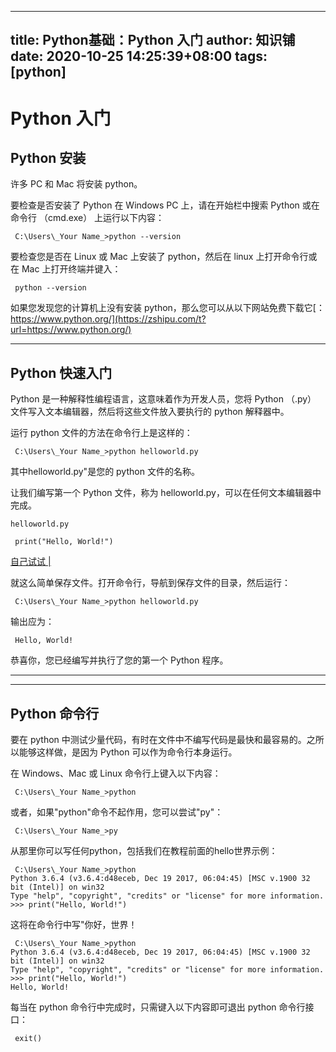 
---
title: Python基础：Python 入门
author: 知识铺
date: 2020-10-25 14:25:39+08:00
tags: [python]
---
# Python 入门


## Python 安装

许多 PC 和 Mac 将安装 python。

要检查是否安装了 Python 在 Windows PC 上，请在开始栏中搜索 Python 或在命令行 （cmd.exe） 上运行以下内容：
```
 C:\Users\_Your Name_>python --version
```
要检查您是否在 Linux 或 Mac 上安装了 python，然后在 linux 上打开命令行或在 Mac 上打开终端并键入：
```
 python --version
```
如果您发现您的计算机上没有安装 python，那么您可以从以下网站免费下载它[：https://www.python.org/](https://zshipu.com/t?url=https://www.python.org/)

* * *

## Python 快速入门

Python 是一种解释性编程语言，这意味着作为开发人员，您将 Python （.py） 文件写入文本编辑器，然后将这些文件放入要执行的 python 解释器中。

运行 python 文件的方法在命令行上是这样的：
```
 C:\Users\_Your Name_>python helloworld.py
```
其中helloworld.py"是您的 python 文件的名称。

让我们编写第一个 Python 文件，称为 helloworld.py，可以在任何文本编辑器中完成。
```
helloworld.py

 print("Hello, World!")
```
[自己试试 |](trypython.asp?filename=demo_helloworld)

就这么简单保存文件。打开命令行，导航到保存文件的目录，然后运行：
```
 C:\Users\_Your Name_>python helloworld.py
```
输出应为：
```
 Hello, World!
```
恭喜你，您已经编写并执行了您的第一个 Python 程序。

* * *

* * *

## Python 命令行

要在 python 中测试少量代码，有时在文件中不编写代码是最快和最容易的。之所以能够这样做，是因为 Python 可以作为命令行本身运行。

在 Windows、Mac 或 Linux 命令行上键入以下内容：
```
 C:\Users\_Your Name_>python
```
<font _mstmutation="1" _msthash="46592" _msttexthash="164525894">或者，如果"python"命令不起作用，您可以尝试"py"：</font>
```
 C:\Users\_Your Name_>py
```
从那里你可以写任何python，包括我们在教程前面的hello世界示例：
```
 C:\Users\_Your Name_>python
Python 3.6.4 (v3.6.4:d48eceb, Dec 19 2017, 06:04:45) [MSC v.1900 32 bit (Intel)] on win32
Type "help", "copyright", "credits" or "license" for more information.
>>> print("Hello, World!")
```
这将在命令行中写"你好，世界！
```
 C:\Users\_Your Name_>python
Python 3.6.4 (v3.6.4:d48eceb, Dec 19 2017, 06:04:45) [MSC v.1900 32 bit (Intel)] on win32
Type "help", "copyright", "credits" or "license" for more information.
>>> print("Hello, World!")
Hello, World!
```
每当在 python 命令行中完成时，只需键入以下内容即可退出 python 命令行接口：
```
 exit()
```

